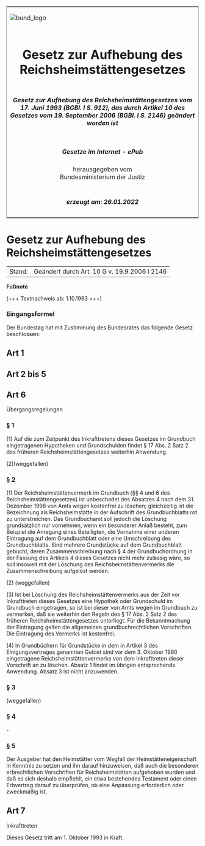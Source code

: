 <span id="DECKBLATT.html"></span>

<table border="0" frame="border" width="100%">

<tr valign="top">

<td align="left">

![bund\_logo](BfJ_2021_Web_de_de.gif)

</td>

<td align="right">

 

</td>

</tr>

<tr align="center" valign="middle">

<td colspan="2">

# Gesetz zur Aufhebung des Reichsheimstättengesetzes

</td>

</tr>

<tr align="center" valign="middle">

<td colspan="2">

##### Gesetz zur Aufhebung des Reichsheimstättengesetzes vom 17. Juni 1993 (BGBl. I S. 912), das durch Artikel 10 des Gesetzes vom 19. September 2006 (BGBl. I S. 2146) geändert worden ist

</td>

</tr>

<tr align="center" valign="middle">

<td colspan="2">

  
  

##### Gesetze im Internet - ePub  
  
herausgegeben vom  
Bundesministerium der Justiz

</td>

</tr>

<tr align="center" valign="bottom">

<td colspan="2">

  
  

##### erzeugt am: 26.01.2022

</td>

</tr>

</table>

<span id="BJNR091209993.html"></span>

# Gesetz zur Aufhebung des Reichsheimstättengesetzes

<div>

<div class="jnhtml">

|        |                                              |
| ------ | -------------------------------------------- |
| Stand: | Geändert durch Art. 10 G v. 19.9.2006 I 2146 |

</div>

</div>

<div>

  
**Fußnote**

<div class="jnhtml">

<div>

<div class="jurAbsatz">

(+++ Textnachweis ab: 1.10.1993 +++)

</div>

</div>

</div>

</div>

<span id="BJNR091209993BJNE000100307.html"></span>

### Eingangsformel  

<div>

<div class="jnhtml">

<div>

<div class="jurAbsatz">

Der Bundestag hat mit Zustimmung des Bundesrates das folgende Gesetz
beschlossen:

</div>

</div>

</div>

</div>

<span id="BJNR091209993BJNG000200307.html"></span>

## Art 1  

<span id="BJNR091209993BJNG000300307.html"></span>

## Art 2 bis 5  

<span id="BJNR091209993BJNG000400307.html"></span>

## Art 6  
Übergangsregelungen

<span id="BJNR091209993BJNE000501310.html"></span>

### § 1  

<div>

<div class="jnhtml">

<div>

<div class="jurAbsatz">

(1) Auf die zum Zeitpunkt des Inkrafttretens dieses Gesetzes im
Grundbuch eingetragenen Hypotheken und Grundschulden findet § 17 Abs. 2
Satz 2 des früheren Reichsheimstättengesetzes weiterhin Anwendung.

</div>

<div class="jurAbsatz">

(2)(weggefallen)

</div>

</div>

</div>

</div>

<span id="BJNR091209993BJNE000601310.html"></span>

### § 2  

<div>

<div class="jnhtml">

<div>

<div class="jurAbsatz">

(1) Der Reichsheimstättenvermerk im Grundbuch (§§ 4 und 6 des
Reichsheimstättengesetzes) ist unbeschadet des Absatzes 4 nach dem 31.
Dezember 1998 von Amts wegen kostenfrei zu löschen; gleichzeitig ist die
Bezeichnung als Reichsheimstätte in der Aufschrift des Grundbuchblatts
rot zu unterstreichen. Das Grundbuchamt soll jedoch die Löschung
grundsätzlich nur vornehmen, wenn ein besonderer Anlaß besteht, zum
Beispiel die Anregung eines Beteiligten, die Vornahme einer anderen
Eintragung auf dem Grundbuchblatt oder eine Umschreibung des
Grundbuchblatts. Sind mehrere Grundstücke auf dem Grundbuchblatt
gebucht, deren Zusammenschreibung nach § 4 der Grundbuchordnung in der
Fassung des Artikels 4 dieses Gesetzes nicht mehr zulässig wäre, so soll
insoweit mit der Löschung des Reichsheimstättenvermerks die
Zusammenschreibung aufgelöst werden.

</div>

<div class="jurAbsatz">

(2) (weggefallen)

</div>

<div class="jurAbsatz">

(3) Ist bei Löschung des Reichsheimstättenvermerks aus der Zeit vor
Inkrafttreten dieses Gesetzes eine Hypothek oder Grundschuld im
Grundbuch eingetragen, so ist bei dieser von Amts wegen im Grundbuch zu
vermerken, daß sie weiterhin den Regeln des § 17 Abs. 2 Satz 2 des
früheren Reichsheimstättengesetzes unterliegt. Für die Bekanntmachung
der Eintragung gelten die allgemeinen grundbuchrechtlichen Vorschriften.
Die Eintragung des Vermerks ist kostenfrei.

</div>

<div class="jurAbsatz">

(4) In Grundbüchern für Grundstücke in dem in Artikel 3 des
Einigungsvertrages genannten Gebiet sind vor dem 3. Oktober 1990
eingetragene Reichsheimstättenvermerke von dem Inkrafttreten dieser
Vorschrift an zu löschen. Absatz 1 findet im übrigen entsprechende
Anwendung. Absatz 3 ist nicht anzuwenden.

</div>

</div>

</div>

</div>

<span id="BJNR091209993BJNE000701310.html"></span>

### § 3  

<div>

<div class="jnhtml">

<div>

<div class="jurAbsatz">

(weggefallen)

</div>

</div>

</div>

</div>

<span id="BJNR091209993BJNE000801310.html"></span>

### § 4  

<div>

<div class="jnhtml">

<div>

<div class="jurAbsatz">

\-

</div>

</div>

</div>

</div>

<span id="BJNR091209993BJNE000900307.html"></span>

### § 5  

<div>

<div class="jnhtml">

<div>

<div class="jurAbsatz">

Der Ausgeber hat den Heimstätter vom Wegfall der Heimstätteneigenschaft
in Kenntnis zu setzen und ihn darauf hinzuweisen, daß auch die
besonderen erbrechtlichen Vorschriften für Reichsheimstätten aufgehoben
wurden und daß es sich deshalb empfiehlt, ein etwa bestehendes Testament
oder einen Erbvertrag darauf zu überprüfen, ob eine Anpassung
erforderlich oder zweckmäßig ist.

</div>

</div>

</div>

</div>

<span id="BJNR091209993BJNG001000307.html"></span>

## Art 7  
Inkrafttreten

<div>

<div class="jnhtml">

<div>

<div class="jurAbsatz">

Dieses Gesetz tritt am 1. Oktober 1993 in Kraft.

</div>

</div>

</div>

</div>
